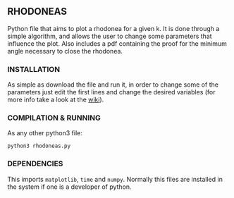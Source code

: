 ## RHODONEAS
Python file that aims to plot a rhodonea for a given k. It is done through a simple algorithm, and allows the user to change some parameters that influence the plot. Also includes a pdf containing the proof for the minimum angle necessary to close the rhodonea.

### INSTALLATION
As simple as download the file and run it, in order to change some of the parameters just edit the first lines and change the desired variables (for more info take a look at the [wiki](https://github.com/MiguelSanchezP/Rhodoneas/wiki/Home/)).

### COMPILATION & RUNNING
As any other python3 file:
```shell
python3 rhodoneas.py
```

### DEPENDENCIES
This imports ```matplotlib```, ```time``` and ```numpy```. Normally this files are installed in the system if one is a developer of python.
